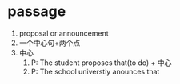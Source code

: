 # passage

1. proposal or announcement
2. 一个中心句+两个点
3. 中心
   1. P: The student proposes that(to do) + 中心
   2. P: The school universtiy anounces that
   